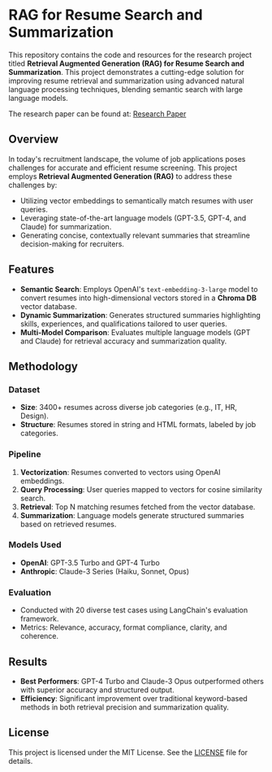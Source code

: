 # RAG for Resume Search and Summarization

This repository contains the code and resources for the research project titled **Retrieval Augmented Generation (RAG) for Resume Search and Summarization**. This project demonstrates a cutting-edge solution for improving resume retrieval and summarization using advanced natural language processing techniques, blending semantic search with large language models.

The research paper can be found at: [Research Paper](https://drive.google.com/file/d/1WHLwXt19eklPeDi5c8rfNA2M0Mkuirz_/view)

## Overview

In today's recruitment landscape, the volume of job applications poses challenges for accurate and efficient resume screening. This project employs **Retrieval Augmented Generation (RAG)** to address these challenges by:

- Utilizing vector embeddings to semantically match resumes with user queries.
- Leveraging state-of-the-art language models (GPT-3.5, GPT-4, and Claude) for summarization.
- Generating concise, contextually relevant summaries that streamline decision-making for recruiters.

## Features

- **Semantic Search**: Employs OpenAI's `text-embedding-3-large` model to convert resumes into high-dimensional vectors stored in a **Chroma DB** vector database.
- **Dynamic Summarization**: Generates structured summaries highlighting skills, experiences, and qualifications tailored to user queries.
- **Multi-Model Comparison**: Evaluates multiple language models (GPT and Claude) for retrieval accuracy and summarization quality.

## Methodology

### Dataset
- **Size**: 3400+ resumes across diverse job categories (e.g., IT, HR, Design).
- **Structure**: Resumes stored in string and HTML formats, labeled by job categories.

### Pipeline
1. **Vectorization**: Resumes converted to vectors using OpenAI embeddings.
2. **Query Processing**: User queries mapped to vectors for cosine similarity search.
3. **Retrieval**: Top N matching resumes fetched from the vector database.
4. **Summarization**: Language models generate structured summaries based on retrieved resumes.

### Models Used
- **OpenAI**: GPT-3.5 Turbo and GPT-4 Turbo
- **Anthropic**: Claude-3 Series (Haiku, Sonnet, Opus)

### Evaluation
- Conducted with 20 diverse test cases using LangChain's evaluation framework.
- Metrics: Relevance, accuracy, format compliance, clarity, and coherence.

## Results

- **Best Performers**: GPT-4 Turbo and Claude-3 Opus outperformed others with superior accuracy and structured output.
- **Efficiency**: Significant improvement over traditional keyword-based methods in both retrieval precision and summarization quality.

## License

This project is licensed under the MIT License. See the [LICENSE](LICENSE) file for details.
